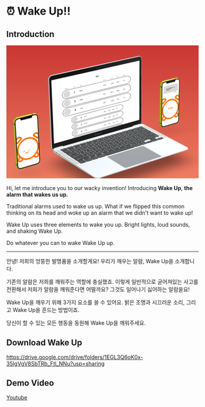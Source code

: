 # ⏰ Wake Up!!

## Introduction

<img src="./docs/banner.png">

Hi, let me introduce you to our wacky invention!
Introducing <b>Wake Up</b>, <b>the alarm that wakes us up.</b>

Traditional alarms used to wake us up.
What if we flipped this common thinking on its head and woke up an alarm that we didn't want to wake up!

Wake Up uses three elements to wake you up.
Bright lights, loud sounds, and shaking Wake Up.

Do whatever you can to wake Wake Up up.

---

안녕! 저희의 엉뚱한 발명품을 소개할게요!
우리가 깨우는 알람, Wake Up을 소개합니다.

기존의 알람은 저희를 깨워주는 역할에 충실했죠.
이렇게 일반적으로 굳어져있는 사고를 전환해서 저희가 알람을 깨워준다면 어떨까요? 그것도 일어나기 싫어하는 알람을요!

Wake Up을 깨우기 위해 3가지 요소를 쓸 수 있어요.
밝은 조명과 시끄러운 소리, 그리고 Wake Up을 흔드는 방법이죠.

당신이 할 수 있는 모든 행동을 동원해 Wake Up을 깨워주세요.

## Download Wake Up

https://drive.google.com/drive/folders/1EGL3Q6oK0x-35lgVgV8SbTRb_Ftl_NNu?usp=sharing

## Demo Video
<a href="https://youtu.be/v3YzU1MJ44g?feature=shared"> Youtube </a>
